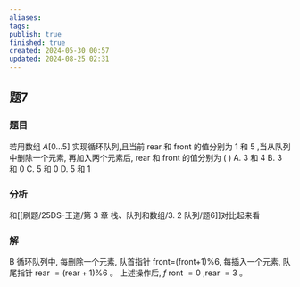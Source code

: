 ```yaml
---
aliases: 
tags: 
publish: true
finished: true
created: 2024-05-30 00:57
updated: 2024-08-25 02:31
---
```

## 题7
### 题目
若用数组 $A\lbrack  {0\ldots 5}\rbrack$ 实现循环队列,且当前 rear 和 front 的值分别为 1 和 5 ,当从队列中删除一个元素, 再加入两个元素后, rear 和 front 的值分别为 ( )
A. 3 和 4 
B. 3 和 0 
C. 5 和 0 
D. 5 和 1
### 分析
和[[刷题/25DS-王道/第 3 章 栈、队列和数组/3. 2 队列/题6]]对比起来看
### 解
B
循环队列中, 每删除一个元素, 队首指针 front=(front+1)%6, 每插入一个元素, 队尾指针 rear $= ( {\text{rear} + 1}) \% 6$ 。
上述操作后, $f$ ront $= 0$ ,rear $= 3$ 。